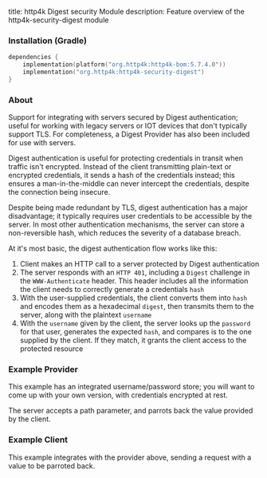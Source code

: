 title: http4k Digest security Module
description: Feature overview of the http4k-security-digest module

### Installation (Gradle)

```kotlin
dependencies {
    implementation(platform("org.http4k:http4k-bom:5.7.4.0"))
    implementation("org.http4k:http4k-security-digest")
}
```

### About

Support for integrating with servers secured by Digest authentication; useful for working with legacy
servers or IOT devices that don't typically support TLS.  For completeness, a Digest Provider has also been included for use with servers.

Digest authentication is useful for protecting credentials in transit when traffic isn't encrypted.
Instead of the client transmitting plain-text or encrypted credentials, it sends a hash of the credentials instead; this ensures
a man-in-the-middle can never intercept the credentials, despite the connection being insecure.

Despite being made redundant by TLS, digest authentication has a major disadvantage; it typically requires user credentials
to be accessible by the server.  In most other authentication mechanisms, the server can store a non-reversible hash, which reduces the severity of a database breach.

At it's most basic, the digest authentication flow works like this:

1. Client makes an HTTP call to a server protected by Digest authentication
2. The server responds with an `HTTP 401`, including a `Digest` challenge in the `WWW-Authenticate` header.
This header includes all the information the client needs to correctly generate a credentials `hash`
3. With the user-supplied credentials, the client converts them into `hash` and encodes them as a hexadecimal `digest`,
then transmits them to the server, along with the plaintext `username`
4. With the `username` given by the client, the server looks up the `password` for that user, generates the expected `hash`,
   and compares is to the one supplied by the client.  If they match, it grants the client access to the protected resource


### Example Provider [<img class="octocat"/>](https://github.com/http4k/http4k/blob/master/src/docs/guide/reference/digest/example_provider_digest.kt)

This example has an integrated username/password store; you will want to come up with your own version, with credentials encrypted at rest.

The server accepts a path parameter, and parrots back the value provided by the client.

<script src="https://gist-it.appspot.com/https://github.com/http4k/http4k/blob/master/src/docs/guide/reference/digest/example_provider_digest.kt"></script>

### Example Client  [<img class="octocat"/>](https://github.com/http4k/http4k/blob/master/src/docs/guide/reference/digest/example_client_digest.kt)

This example integrates with the provider above, sending a request with a value to be parroted back.

<script src="https://gist-it.appspot.com/https://github.com/http4k/http4k/blob/master/src/docs/guide/reference/digest/example_client_digest.kt"></script>
